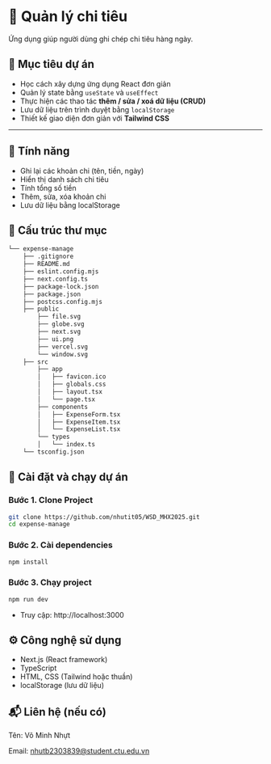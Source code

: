
# 🧾 Quản lý chi tiêu

Ứng dụng giúp người dùng ghi chép chi tiêu hàng ngày.

## 📌 Mục tiêu dự án
- Học cách xây dựng ứng dụng React đơn giản
- Quản lý state bằng `useState` và `useEffect`
- Thực hiện các thao tác **thêm / sửa / xoá dữ liệu (CRUD)**
- Lưu dữ liệu trên trình duyệt bằng `localStorage`
- Thiết kế giao diện đơn giản với **Tailwind CSS**

---

## 📌 Tính năng
- Ghi lại các khoản chi (tên, tiền, ngày)
- Hiển thị danh sách chi tiêu
- Tính tổng số tiền
- Thêm, sửa, xóa khoản chi
- Lưu dữ liệu bằng localStorage

## 🚀 Cấu trúc thư mục
```bash
└── expense-manage
    ├── .gitignore
    ├── README.md
    ├── eslint.config.mjs
    ├── next.config.ts
    ├── package-lock.json
    ├── package.json
    ├── postcss.config.mjs
    ├── public
        ├── file.svg
        ├── globe.svg
        ├── next.svg
        ├── ui.png
        ├── vercel.svg
        └── window.svg
    ├── src
        ├── app
        │   ├── favicon.ico
        │   ├── globals.css
        │   ├── layout.tsx
        │   └── page.tsx
        ├── components
        │   ├── ExpenseForm.tsx
        │   ├── ExpenseItem.tsx
        │   └── ExpenseList.tsx
        └── types
        │   └── index.ts
    └── tsconfig.json

```

## 🚀 Cài đặt và chạy dự án
### Bước 1. Clone Project
```bash
git clone https://github.com/nhutit05/WSD_MHX2025.git
cd expense-manage
```
### Bước 2. Cài dependencies
```bash
npm install
```
### Bước 3. Chạy project
```bash
npm run dev
```
- Truy cập: http://localhost:3000


## ⚙️ Công nghệ sử dụng
- Next.js (React framework)
- TypeScript
- HTML, CSS (Tailwind hoặc thuần)
- localStorage (lưu dữ liệu)

## 📬 Liên hệ (nếu có)
Tên: Võ Minh Nhựt

Email: nhutb2303839@student.ctu.edu.vn



